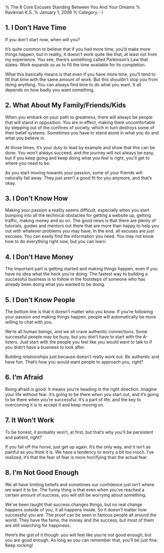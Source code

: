 % The 8 Core Excuses Standing Between You And Your Dreams
% Ravikiran K.S.
% January 1, 2006
% Category - I

## 1\. I Don’t Have Time

If you don’t start now, when will you?

It’s quite common to believe that if you had more time, you’d make more
things happen, but in reality, it doesn’t work quite like that, at least
not from my experience. You see, there’s something called Parkinson’s
Law that states: Work expands so as to fill the time available for its
completion.

What this basically means is that even if you have more time, you’ll
tend to fill that time with the same amount of work. But this shouldn’t
stop you from doing anything. You can always find time to do what you
want. It all depends on how badly you want something.

## 2\. What About My Family/Friends/Kids

When you embark on your path to greatness, there will always be people
that will stand in opposition. You are in effect, making them
uncomfortable by stepping out of the confines of society, which in turn
destroys some of their belief systems. Sometimes you have to stand alone
in what you do and what you believe in.

At those times, it’s your duty to lead by example and show that this can
be done. You won’t always succeed, and the journey will not always be
easy, but if you keep going and keep doing what you feel is right,
you’ll get to where you need to be.

As you start moving towards your passion, some of your friends will
naturally fall away. They just aren’t a good fit for you anymore, and
that’s okay.

## 3\. I Don’t Know How

Making your passion a reality seems difficult, especially when you start
bumping into all the technical obstacles for getting a website up,
getting traffic, making money and so on. The good news is that there are
plenty of tutorials, guides and mentors out there that are more than
happy to help you out with whatever problems you may have. In the end,
all excuses are just excuses. You can easily find the information you
need. You may not know how to do everything right now, but you can
learn.

## 4\. I Don’t Have Money

The important part is getting started and making things happen, even if
you have no idea what the heck you’re doing. The fastest way to building
a successful business is to follow in the footsteps of someone who has
already been doing what you wanted to be doing.

## 5\. I Don’t Know People

The bottom line is that it doesn’t matter who you know. If you’re
following your passion and making things happen, people will
automatically be more willing to chat with you.

We’re all human beings, and we all crave authentic connections. Some
successful people may be busy, but you don’t have to start with the
A-listers. Just start with the people you feel like you would want to
talk to if you didn’t have a business to look after.

Building relationships just because doesn’t really work out. Be
authentic and have fun. That’s how you would want people to approach
you, right?

## 6\. I’m Afraid

Being afraid is good. It means you’re heading in the right direction.
Imagine your life without fear. It’s going to be there when you start
out, and it’s going to be there when you’re successful. It’s a part of
life, and the key to overcoming it is to accept it and keep moving on.

## 7\. It Won’t Work

To be honest, it probably won’t, at first, but that’s why you’ll be
persistent and patient, right?

If you fall off the horse, just get up again. It’s the only way, and it
isn’t as painful as you think it is. We have a tendency to worry a bit
too much. I’ve realized, it’s that the fear of fear is more horrifying
than the actual fear.

## 8\. I’m Not Good Enough

We all have limiting beliefs and sometimes our confidence just isn’t
where we want it to be. The funny thing is that even when you’ve reached
a certain amount of success, you will still be worrying about something.

We’ve been taught that success changes things, but no real change
happens outside of you, it all happens inside. So it doesn’t matter how
successful you are. The proof can be seen in famous people all around
the world. They have the fame, the money and the success, but most of
them are still searching for happiness.

Here’s the gist of it though: you will feel like you’re not good enough,
but you are good enough. As long as you can remember that, you’ll be
just fine. Keep rocking\!

